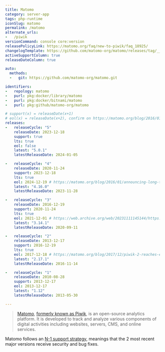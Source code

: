 ```yaml
---
title: Matomo
category: server-app
tags: php-runtime
iconSlug: matomo
permalink: /matomo
alternate_urls:
-   /piwik
versionCommand: console core:version
releasePolicyLink: https://matomo.org/faq/new-to-piwik/faq_18925/
changelogTemplate: https://github.com/matomo-org/matomo/releases/tag/__LATEST__
activeSupportColumn: true
releaseDateColumn: true

auto:
  methods:
  -   git: https://github.com/matomo-org/matomo.git

identifiers:
-   repology: matomo
-   purl: pkg:docker/library/matomo
-   purl: pkg:docker/bitnami/matomo
-   purl: pkg:github/matomo-org/matomo

# support(x) = releaseDate(x+1)
# eol(x) = releaseDate(x+2), confirm on https://matomo.org/blog/2016/01/announcing-long-term-support-in-matomo-the-analytics-platform-for-your-mission-critical-projects/
releases:
-   releaseCycle: "5"
    releaseDate: 2023-12-18
    support: true
    lts: true
    eol: false
    latest: "5.0.1"
    latestReleaseDate: 2024-01-05

-   releaseCycle: "4"
    releaseDate: 2020-11-24
    support: 2023-12-18
    lts: true
    eol: 2024-12-19 # https://matomo.org/blog/2016/01/announcing-long-term-support-in-matomo-the-analytics-platform-for-your-mission-critical-projects/
    latest: "4.16.0"
    latestReleaseDate: 2023-11-28

-   releaseCycle: "3"
    releaseDate: 2016-12-19
    support: 2020-11-24
    lts: true
    eol: 2021-12-01 # https://web.archive.org/web/20231111145144/https://matomo.org/blog/2016/01/announcing-long-term-support-in-matomo-the-analytics-platform-for-your-mission-critical-projects/
    latest: "3.14.1"
    latestReleaseDate: 2020-09-11

-   releaseCycle: "2"
    releaseDate: 2013-12-17
    support: 2016-12-19
    lts: true
    eol: 2017-12-18 # https://matomo.org/blog/2017/12/piwik-2-reaches-end-life-soon-december-2017-update-now/
    latest: "2.17.1"
    latestReleaseDate: 2016-11-14

-   releaseCycle: "1"
    releaseDate: 2010-08-28
    support: 2013-12-17
    eol: 2013-12-17
    latest: "1.12"
    latestReleaseDate: 2013-05-30

---
```


> [Matomo](https://matomo.org/), [formerly known as Piwik](https://matomo.org/blog/2018/01/piwik-is-now-matomo/),
> is an open-source analytics platform. It is developed to track and analyze various components of
> digital activities including websites, servers, CMS, and online services.

Matomo follows an [N-1 support strategy](https://matomo.org/blog/2016/01/announcing-long-term-support-in-matomo-the-analytics-platform-for-your-mission-critical-projects/),
meanings that the 2 most recent major versions receive security and bug fixes.
